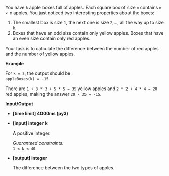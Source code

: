 <div class="markdown"><p>You have <code>k</code> apple boxes full of apples. Each square box of size <code>m</code> contains <code>m × m</code> apples. You just noticed two interesting properties about the boxes:</p>
<ol>
<li>The smallest box is size <code>1</code>, the next one is size <code>2</code>,..., all the way up to size <code>k</code>.</li>
<li>Boxes that have an odd size contain only yellow apples. Boxes that have an even size contain only red apples.</li>
</ol>
<p>Your task is to calculate the difference between the number of red apples and the number of yellow apples.</p>
<p><strong>Example</strong></p>
<p>For <code>k = 5</code>, the output should be<br>
<code>appleBoxes(k) = -15</code>.</p>
<p>There are <code>1 + 3 * 3 + 5 * 5 = 35</code> yellow apples and <code>2 * 2 + 4 * 4 = 20</code> red apples, making the answer <code>20 - 35 = -15</code>.</p>
<p><strong>Input/Output</strong></p>
<ul>
<li><strong>[time limit] 4000ms (py3)</strong></li>
</ul>
<ul>
<li>
<p><strong>[input] integer k</strong></p>
<p>A positive integer.</p>
<p><em>Guaranteed constraints:</em><br>
<code>1 ≤ k ≤ 40</code>.</p>
</li>
<li>
<p><strong>[output] integer</strong></p>
<p>The difference between the two types of apples.</p>
</li>
</ul>
</div>